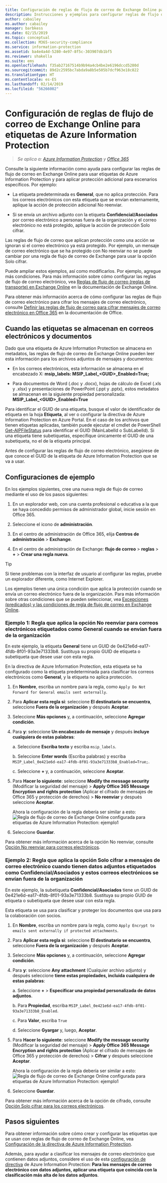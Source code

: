 ```yaml
---
title: Configuración de reglas de flujo de correo de Exchange Online para etiquetas de Azure Information Protection
description: Instrucciones y ejemplos para configurar reglas de flujo de correo de Exchange Online para etiquetas de Azure Information Protection.
author: cabailey
ms.author: cabailey
manager: barbkess
ms.date: 02/15/2019
ms.topic: conceptual
ms.collection: M365-security-compliance
ms.service: information-protection
ms.assetid: ba4e4a4d-5280-4e97-8f5c-303907db1bf5
ms.reviewer: shakella
ms.suite: ems
ms.openlocfilehash: f35ab27167514b9b94a4cb4be2e6196dccd5280d
ms.sourcegitcommit: 89d2c2595bc7abda9a8b5e505b7dcf963e18c822
ms.translationtype: HT
ms.contentlocale: es-ES
ms.lasthandoff: 02/14/2019
ms.locfileid: "56266002"
---
```

# <a name="configuring-exchange-online-mail-flow-rules-for-azure-information-protection-labels"></a>Configuración de reglas de flujo de correo de Exchange Online para etiquetas de Azure Information Protection

>*Se aplica a: [Azure Information Protection](https://azure.microsoft.com/pricing/details/information-protection) y [Office 365](https://download.microsoft.com/download/E/C/F/ECF42E71-4EC0-48FF-AA00-577AC14D5B5C/Azure_Information_Protection_licensing_datasheet_EN-US.pdf)*

Consulte la siguiente información como ayuda para configurar las reglas de flujo de correo en Exchange Online para usar etiquetas de Azure Information Protection y para aplicar protección adicional para escenarios específicos. Por ejemplo:

- La etiqueta predeterminada es **General**, que no aplica protección. Para los correos electrónicos con esta etiqueta que se envían externamente, aplique la acción de protección adicional No reenviar.

- Si se envía un archivo adjunto con la etiqueta **Confidencial/Asociados** por correo electrónico a personas fuera de la organización y el correo electrónico no está protegido, aplique la acción de protección Solo cifrar.

Las reglas de flujo de correo que aplican protección como una acción se ignoran si el correo electrónico ya está protegido. Por ejemplo, un mensaje de correo electrónico que se ha protegido con No reenviar no se puede cambiar por una regla de flujo de correo de Exchange para usar la opción Solo cifrar.  

Puede ampliar estos ejemplos, así como modificarlos. Por ejemplo, agregue más condiciones. Para más información sobre cómo configurar las reglas de flujo de correo electrónico, vea [Reglas de flujo de correo (reglas de transporte) en Exchange Online](https://technet.microsoft.com/library/jj919238(v=exchg.150).aspx) en la documentación de Exchange Online.

Para obtener más información acerca de cómo configurar las reglas de flujo de correo electrónico para cifrar los mensajes de correo electrónico, consulte [Definir las reglas de flujo de correo para cifrar mensajes de correo electrónico en Office 365](https://support.office.com/article/define-mail-flow-rules-to-encrypt-email-messages-in-office-365-9b7daf19-d5f2-415b-bc43-a0f5f4a585e8) en la documentación de Office. 

## <a name="where-labels-are-stored-in-emails-and-documents"></a>Cuando las etiquetas se almacenan en correos electrónicos y documentos

Dado que una etiqueta de Azure Information Protection se almacena en metadatos, las reglas de flujo de correo de Exchange Online pueden leer esta información para los archivos adjuntos de mensajes y documentos:

- En los correos electrónicos, esta información se almacena en el encabezado X: **msip_labels: MSIP_Label_\<GUID>_Enabled=True;** 

- Para documentos de Word (.doc y .docx), hojas de cálculo de Excel (.xls y .xlsx) y presentaciones de PowerPoint (.ppt y .pptx), estos metadatos se almacenan en la siguiente propiedad personalizada: **MSIP_Label_\<GUID>_Enabled=True**  

Para identificar el GUID de una etiqueta, busque el valor de identificador de etiqueta en la hoja **Etiqueta**, al ver o configurar la directiva de Azure Information Protection en Azure Portal. En el caso de los archivos que tienen etiquetas aplicadas, también puede ejecutar el cmdlet de PowerShell [Get-AIPFileStatus](/powershell/module/azureinformationprotection/get-aipfilestatus) para identificar el GUID (MainLabelId o SubLabelId). Si una etiqueta tiene subetiquetas, especifique únicamente el GUID de una subetiqueta, no el de la etiqueta principal.

Antes de configurar las reglas de flujo de correo electrónico, asegúrese de que conoce el GUID de la etiqueta de Azure Information Protection que se va a usar.

## <a name="example-configurations"></a>Configuraciones de ejemplo

En los ejemplos siguientes, cree una nueva regla de flujo de correo mediante el uso de los pasos siguientes:

1. En un explorador web, con una cuenta profesional o educativa a la que se haya concedido permisos de administrador global, inicie sesión en Office 365. 

2. Seleccione el icono de **administración**.

3. En el centro de administración de Office 365, elija **Centros de administración** > **Exchange**.

4. En el centro de administración de Exchange: **flujo de correo** > **reglas** > **+** > **Crear una regla nueva**. 

> [!TIP]
> Si tiene problemas con la interfaz de usuario al configurar las reglas, pruebe un explorador diferente, como Internet Explorer.

Los ejemplos tienen una única condición que aplica la protección cuando se envía un correo electrónico fuera de la organización. Para más información sobre otras condiciones que se pueden seleccionar, vea [Excepciones (predicados) y las condiciones de regla de flujo de correo en Exchange Online](https://technet.microsoft.com/library/jj919235(v=exchg.150).aspx).


### <a name="example-1-rule-that-applies-the-do-not-forward-option-to-emails-that-are-labeled-general-when-they-are-sent-outside-the-organization"></a>Ejemplo 1: Regla que aplica la opción No reenviar para correos electrónicos etiquetados como **General** cuando se envían fuera de la organización

En este ejemplo, la etiqueta **General** tiene un GUID de 0e421e6d-ea17-4fdb-8f01-93a3e71333b8. Sustituya su propio GUID de etiqueta o subetiqueta que desee usar con esta regla. 

En la directiva de Azure Information Protection, esta etiqueta se ha configurado como la etiqueta predeterminada para clasificar los correos electrónicos como **General**, y la etiqueta no aplica protección. 

1. En **Nombre**, escriba un nombre para la regla, como `Apply Do Not Forward for General emails sent externally`.
 
2. Para **Aplicar esta regla si**: seleccione **El destinatario se encuentra**, seleccione **Fuera de la organización** y después **Aceptar**.

3. Seleccione **Más opciones** y, a continuación, seleccione **Agregar condición**.
 
4. Para **y**: seleccione **Un encabezado de mensaje** y después **incluye cualquiera de estas palabras**:
     
    a. Seleccione **Escriba texto** y escriba `msip_labels`.
     
    b. Seleccione **Enter words** (Escriba palabras) y escriba `MSIP_Label_0e421e6d-ea17-4fdb-8f01-93a3e71333b8_Enabled=True;`.
    
    c. Seleccione **+** y, a continuación, seleccione **Aceptar**.

5. Para **Hacer lo siguiente**: seleccione **Modify the message security** (Modificar la seguridad del mensaje)  > **Apply Office 365 Message Encryption and rights protection** (Aplicar el cifrado de mensajes de Office 365 y protección de derechos) > **No reenviar** y después seleccione **Aceptar**.
    
    Ahora la configuración de la regla debería ser similar a esto:  ![Regla de flujo de correo de Exchange Online configurada para etiquetas de Azure Information Protection: ejemplo1](./media/aip-exo-rule-ex1.png)

7. Seleccione **Guardar**. 

Para obtener más información acerca de la opción No reenviar, consulte [Opción No reenviar para correos electrónicos](configure-usage-rights.md#do-not-forward-option-for-emails).

### <a name="example-2-rule-that-applies-the-encrypt-only-option-to-emails-when-they-have-attachments-that-are-labeled-confidential--partners-and-these-emails-are-sent-outside-the-organization"></a>Ejemplo 2: Regla que aplica la opción Solo cifrar a mensajes de correo electrónico cuando tienen datos adjuntos etiquetados como **Confidencial/Asociados** y estos correos electrónicos se envían fuera de la organización

En este ejemplo, la subetiqueta **Confidencial/Asociados** tiene un GUID de 0e421e6d-ea17-4fdb-8f01-93a3e71333b8. Sustituya su propio GUID de etiqueta o subetiqueta que desee usar con esta regla. 

Esta etiqueta se usa para clasificar y proteger los documentos que usa para la colaboración con socios.   

1. En **Nombre**, escriba un nombre para la regla, como `Apply Encrypt to emails sent externally if protected attachments`.
 
2. Para **Aplicar esta regla si**: seleccione **El destinatario se encuentra**, seleccione **Fuera de la organización** y después **Aceptar**.

3. Seleccione **Más opciones** y, a continuación, seleccione **Agregar condición**.
 
4. Para **y**: seleccione **Any attachment** (Cualquier archivo adjunto) y después seleccione **tiene estas propiedades, incluida cualquiera de estas palabras**:
     
    a. Seleccione **+** > **Especificar una propiedad personalizada de datos adjuntos**.
  
    b. Para **Propiedad**, escriba `MSIP_Label_0e421e6d-ea17-4fdb-8f01-93a3e71333b8_Enabled`.
    
    c. Para **Valor**, escriba `True`
    
    d. Seleccione **Gyargar** y, luego, **Aceptar**.

5. Para **Hacer lo siguiente**: seleccione **Modify the message security** (Modificar la seguridad del mensaje)  > **Apply Office 365 Message Encryption and rights protection** (Aplicar el cifrado de mensajes de Office 365 y protección de derechos) > **Cifrar** y después seleccione **Aceptar**.
    
    Ahora la configuración de la regla debería ser similar a esto:  ![Regla de flujo de correo de Exchange Online configurada para etiquetas de Azure Information Protection: ejemplo1](./media/aip-exo-rule-ex2.png)

6. Seleccione **Guardar**. 

Para obtener más información acerca de la opción de cifrado, consulte [Opción Solo cifrar para los correos electrónicos](configure-usage-rights.md#encrypt-only-option-for-emails).


## <a name="next-steps"></a>Pasos siguientes

Para obtener información sobre cómo crear y configurar las etiquetas que se usan con reglas de flujo de correo de Exchange Online, vea [Configuración de la directiva de Azure Information Protection](configure-policy.md).

Además, para ayudar a clasificar los mensajes de correo electrónico que contienen datos adjuntos, considere el uso de esta [configuración de directiva](configure-policy-settings.md) de Azure Information Protection: **Para los mensajes de correo electrónico con datos adjuntos, aplicar una etiqueta que coincida con la clasificación más alta de los datos adjuntos**.


